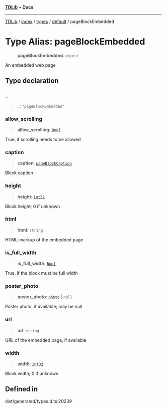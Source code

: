 [**TDLib**](../../../../../../README.md) • **Docs**

***

[TDLib](../../../../../../modules.md) / [index](../../../../../README.md) / [types](../../../README.md) / [default](../README.md) / pageBlockEmbedded

# Type Alias: pageBlockEmbedded

> **pageBlockEmbedded**: `object`

An embedded web page

## Type declaration

### \_

> **\_**: `"pageBlockEmbedded"`

### allow\_scrolling

> **allow\_scrolling**: [`Bool`](Bool.md)

True, if scrolling needs to be allowed

### caption

> **caption**: [`pageBlockCaption`](pageBlockCaption-1.md)

Block caption

### height

> **height**: [`int32`](int32-1.md)

Block height; 0 if unknown

### html

> **html**: `string`

HTML-markup of the embedded page

### is\_full\_width

> **is\_full\_width**: [`Bool`](Bool.md)

True, if the block must be full width

### poster\_photo

> **poster\_photo**: [`photo`](photo-1.md) \| `null`

Poster photo, if available; may be null

### url

> **url**: `string`

URL of the embedded page, if available

### width

> **width**: [`int32`](int32-1.md)

Block width; 0 if unknown

## Defined in

dist/generated/types.d.ts:20239
